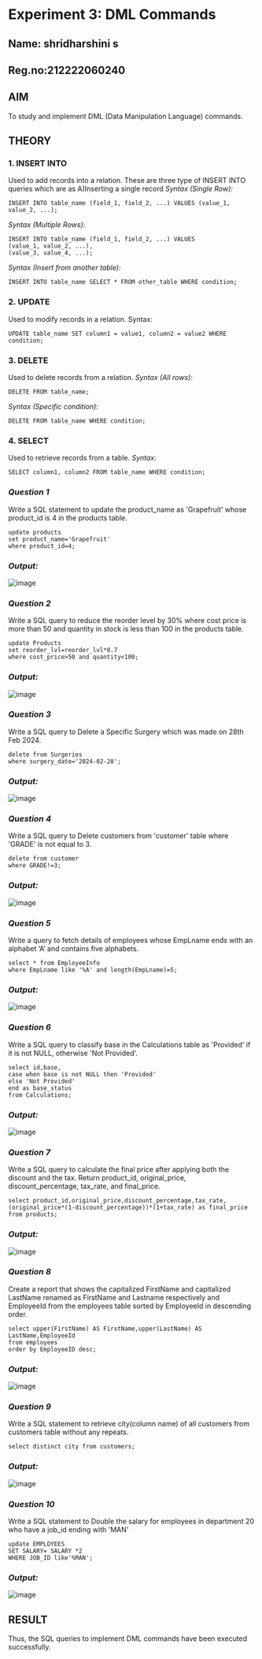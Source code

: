 # Experiment 3: DML Commands
## Name: shridharshini s
## Reg.no:212222060240
## AIM
To study and implement DML (Data Manipulation Language) commands.

## THEORY

### 1. INSERT INTO
Used to add records into a relation.
These are three type of INSERT INTO queries which are as
A)Inserting a single record
*Syntax (Single Row):*
```
INSERT INTO table_name (field_1, field_2, ...) VALUES (value_1, value_2, ...);
```
*Syntax (Multiple Rows):*
```
INSERT INTO table_name (field_1, field_2, ...) VALUES
(value_1, value_2, ...),
(value_3, value_4, ...);
```
*Syntax (Insert from another table):*
```
INSERT INTO table_name SELECT * FROM other_table WHERE condition;
```
### 2. UPDATE
Used to modify records in a relation.
Syntax:
```
UPDATE table_name SET column1 = value1, column2 = value2 WHERE condition;
```
### 3. DELETE
Used to delete records from a relation.
*Syntax (All rows):*
```
DELETE FROM table_name;
```
*Syntax (Specific condition):*
```
DELETE FROM table_name WHERE condition;
```
### 4. SELECT
Used to retrieve records from a table.
*Syntax:*
```
SELECT column1, column2 FROM table_name WHERE condition;
```
### *Question 1*

Write a SQL statement to update the product_name as 'Grapefruit' whose product_id is 4 in the products table.
```
update products
set product_name='Grapefruit'
where product_id=4;
```
### *Output:*

![image](https://github.com/user-attachments/assets/f7cb35b7-e15c-4d6d-be26-695316a2752f)

### *Question 2*

Write a SQL query to reduce the reorder level by 30% where cost price is more than 50 and quantity in stock is less than 100 in the products table.
```
update Products
set reorder_lvl=reorder_lvl*0.7
where cost_price>50 and quantity<100;
```
### *Output:*

![image](https://github.com/user-attachments/assets/be6557eb-cca2-408a-ba08-390d6e796285)

### *Question 3*

Write a SQL query to Delete a Specific Surgery which was made on 28th Feb 2024.
```
delete from Surgeries 
where surgery_date='2024-02-28';
```
### *Output:*

![image](https://github.com/user-attachments/assets/10904988-223a-42e7-94ca-3b48b01b9c31)

### *Question 4*

Write a SQL query to Delete customers from 'customer' table where 'GRADE' is not equal to 3.
```
delete from customer
where GRADE!=3;
```
### *Output:*

![image](https://github.com/user-attachments/assets/79285c8a-2978-407d-82ba-b3c2cdb69272)

### *Question 5*

Write a query to fetch details of employees whose EmpLname ends with an alphabet ‘A’ and contains five alphabets.
```
select * from EmployeeInfo 
where EmpLname like '%A' and length(EmpLname)=5;
```
### *Output:*

![image](https://github.com/user-attachments/assets/821d1823-0fea-438e-9709-d82220eea49a)

### *Question 6*

Write a SQL query to classify base in the Calculations table as 'Provided' if it is not NULL, otherwise 'Not Provided'.
```
select id,base,
case when base is not NULL then 'Provided'
else 'Not Provided'
end as base_status
from Calculations;
```
### *Output:*

![image](https://github.com/user-attachments/assets/01350e6d-b955-4d9f-8d27-c40f32b3423e)

### *Question 7*

Write a SQL query to calculate the final price after applying both the discount and the tax. Return product_id, original_price, discount_percentage, tax_rate, and final_price.
```
select product_id,original_price,discount_percentage,tax_rate,(original_price*(1-discount_percentage))*(1+tax_rate) as final_price
from products;
```
### *Output:*

![image](https://github.com/user-attachments/assets/1fb06574-24fd-4972-b6e2-79a5a2065676)

### *Question 8*

Create a report that shows the capitalized FirstName and capitalized LastName renamed as FirstName and Lastname respectively and EmployeeId from the employees table sorted by EmployeeId in descending order.
```
select upper(FirstName) AS FirstName,upper(LastName) AS LastName,EmployeeId
from employees
order by EmployeeID desc;
```
### *Output:*

![image](https://github.com/user-attachments/assets/fdff8b34-9326-409f-9a0f-184c53772e6c)

### *Question 9*

Write a SQL statement to retrieve city(column name) of all customers from customers table without any repeats.
```
select distinct city from customers;
```
### *Output:*

![image](https://github.com/user-attachments/assets/38dc88ff-bf42-4f73-a8ca-5a1b75ae5a23)

### *Question 10*

Write a SQL statement to Double the salary for employees in department 20 who have a job_id ending with 'MAN'
```
update EMPLOYEES
SET SALARY= SALARY *2
WHERE JOB_ID like'%MAN';
```
### *Output:*

![image](https://github.com/user-attachments/assets/30c35d8d-ef7b-4012-8554-9d1fe551bc5b)

## RESULT
Thus, the SQL queries to implement DML commands have been executed successfully.
